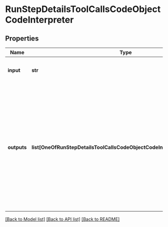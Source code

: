# RunStepDetailsToolCallsCodeObjectCodeInterpreter

## Properties
Name | Type | Description | Notes
------------ | ------------- | ------------- | -------------
**input** | **str** | The input to the Code Interpreter tool call. | 
**outputs** | **list[OneOfRunStepDetailsToolCallsCodeObjectCodeInterpreterOutputsItems]** | The outputs from the Code Interpreter tool call. Code Interpreter can output one or more items, including text (&#x60;logs&#x60;) or images (&#x60;image&#x60;). Each of these are represented by a different object type. | 

[[Back to Model list]](../README.md#documentation-for-models) [[Back to API list]](../README.md#documentation-for-api-endpoints) [[Back to README]](../README.md)

